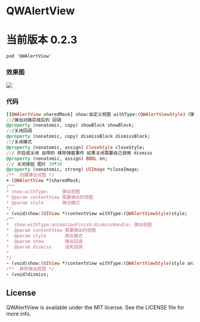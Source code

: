 # QWAlertView
# 当前版本 0.2.3

`pod 'QWAlertView'`

### 效果图

![](https://github.com/qingweiiOS/QWAlerView/blob/master/180646qm8ybtxt488lplbt.gif)

### 代码

```ruby
[[QWAlertView sharedMask] show:自定义视图 withType:(QWAlertViewStyle)（弹出方向）];
///弹出动画完成后的 回调
@property (nonatomic, copy) showBlock showBlock;
///关闭回调
@property (nonatomic, copy) dismissBlock dismissBlock;
///关闭模式
@property (nonatomic, assign) CloseStyle closeStyle;
/// 开启或关闭 自带的 移除弹窗事件 如果关闭需要自己调用 dismiss
@property (nonatomic, assign) BOOL on;
/// 关闭按钮 图片 30*30
@property (nonatomic, strong) UIImage *closeImage;
/**  创建弹出试图 */
+ (QWAlertView *)sharedMask;
/**
* show:withType:     弹出视图
* @param contentView 需要弹出的视图
* @param style       弹出模式
*/
- (void)show:(UIView *)contentView withType:(QWAlertViewStyle)style;
/**
*  show:withType:animationFinish:dismissHandle: 弹出视图
*  @param contentView 需要弹出的视图
*  @param style       弹出模式
*  @param show        弹出回调
*  @param dismiss     消失回调
*
*/
- (void)show:(UIView *)contentView withType:(QWAlertViewStyle)style animationFinish:(showBlock)show dismissHandle:(dismissBlock)dismiss;
/**  移除弹出视图 */
- (void)dismiss;
```

## License

QWAlertView is available under the MIT license. See the LICENSE file for more info.


